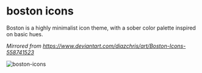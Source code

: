 # boston icons

Boston is a highly minimalist icon theme, with a sober color palette inspired on basic hues.

*Mirrored from https://www.deviantart.com/diazchris/art/Boston-Icons-558741523*

![boston-icons](https://github.com/tonylambiris/boston-icons/blob/master/Boston-IconTheme-Press.png?raw=true)
